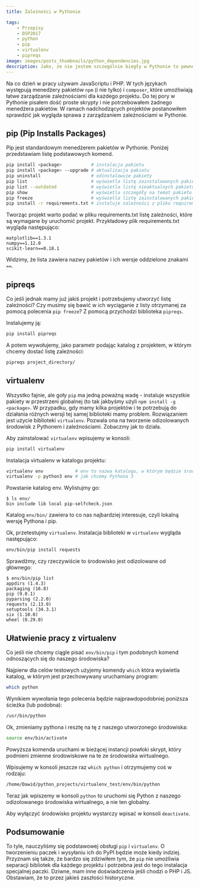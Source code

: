 ```yaml
---
title: Zależności w Pythonie

tags:
    - Przepisy
    - DSP2017
    - python
    - pip
    - virtualenv
    - pipreqs
image: images/posts_thumbnails/python_dependencies.jpg
description: Jako, że nie jestem szczególnie biegły w Pythonie to pewne rzeczy są dla mnie nowością. Tym razem wpis o tym jak wyglądają zależności w Pythonie w porównaniu do innych języków, które znam.
---
```

Na co dzień w pracy używam JavaScriptu i PHP. W tych językach występują menedżery pakietów `npm` (i nie tylko) i `composer`, które umożliwiają łatwe zarządzanie zależnościami dla każdego projektu. Do tej pory w Pythonie pisałem dość proste skrypty i nie potrzebowałem żadnego menedżera pakietów. W ramach nadchodzących projektów postanowiłem sprawdzić jak wygląda sprawa z zarządzaniem zależnościami w Pythonie.

<!-- truncate -->

## pip (Pip Installs Packages)

Pip jest standardowym menedżerem pakietów w Pythonie. Poniżej przedstawiam listę podstawowych komend.

```bash
pip install <package>           # instalacja pakietu
pip install <package> --upgrade # aktualizacja pakietu
pip uninstall                   # odinstalowuje pakiety
pip list                        # wyświetla listę zainstalowanych pakietów
pip list --outdated             # wyświetla listę nieaktualnych pakietów
pip show                        # wyświetla szczegóły na temat pakietu
pip freeze                      # wyświetla listę zainstalowanych pakietów w formacie plików requirements.txt
pip install -r requirements.txt # instaluje zależności z pliku requirements.txt
```

Tworząc projekt warto podać w pliku requirements.txt listę zależności, które są wymagane by uruchomić projekt. Przykładowy plik requirements.txt wygląda następująco:

```
matplotlib==1.3.1
numpy==1.12.0
scikit-learn==0.18.1
```

Widzimy, że lista zawiera nazwy pakietów i ich wersje oddzielone znakami `==`.

## pipreqs

Co jeśli jednak mamy już jakiś projekt i potrzebujemy utworzyć listę zależności? Czy musimy się bawić w ich wyciąganie z listy otrzymanej za pomocą polecenia `pip freeze`? Z pomocą przychodzi biblioteka `pipreqs`.

Instalujemy ją:

```bash
pip install pipreqs
```

A potem wywołujemy, jako parametr podając katalog z projektem, w którym chcemy dostać listę zależności:

```bash
pipreqs project_directory/
```

## virtualenv

Wszystko fajnie, ale goły `pip` ma jedną poważną wadę - instaluje wszystkie pakiety w przestrzeni globalnej (to tak jakbyśmy użyli `npm install -g <package>`. W przypadku, gdy mamy kilka projektów i te potrzebują do działania różnych wersji tej samej biblioteki mamy problem. Rozwiązaniem jest użycie biblioteki `virtualenv`. Pozwala ona na tworzenie odizolowanych środowisk z Pythonem i zależnościami. Zobaczmy jak to działa.

Aby zainstalować `virtualenv` wpisujemy w konsoli:

```bash
pip install virtualenv
```

Instalacja virtualenv w katalogu projektu:

```bash
virtualenv env            # env to nazwa katalogu, w którym będzie środowisko
virtualenv -p python3 env # jak chcemy Pythona 3
```

Powstanie katalog env. Wylistujmy go:

```shell-session
$ ls env/
bin include lib local pip-selfcheck.json
```

Katalog `env/bin/` zawiera to co nas najbardziej interesuje, czyli lokalną wersję Pythona i pip.

Ok, przetestujmy `virtualenv`. Instalacja biblioteki w `virtualenv` wygląda następująco:

```bash
env/bin/pip install requests
```

Sprawdźmy, czy rzeczywiście to środowisko jest odizolowane od głównego:

```shell-session
$ env/bin/pip list
appdirs (1.4.3)
packaging (16.8)
pip (9.0.1)
pyparsing (2.2.0)
requests (2.13.0)
setuptools (34.3.1)
six (1.10.0)
wheel (0.29.0)
```

## Ułatwienie pracy z virtualenv

Co jeśli nie chcemy ciągle pisać `env/bin/pip` i tym podobnych komend odnoszących się do naszego środowiska?

Najpierw dla celów testowych użyjemy komendy `which` która wyświetla katalog, w którym jest przechowywany uruchamiany program:

```bash
which python
```

Wynikiem wywołania tego polecenia będzie najprawdopodobniej poniższa ścieżka (lub podobna):

```bash
/usr/bin/python
```

Ok, zmieniamy pythona i resztę na tę z naszego utworzonego środowiska:

```bash
source env/bin/activate
```

Powyższa komenda uruchami w bieżącej instancji powłoki skrypt, który podmieni zmienne środowiskowe na te ze środowiska wirtualnego.

Wpisujemy w konsoli jeszcze raz `which python` i otrzymujemy coś w rodzaju:

```bash
/home/Dawid/python_projects/virtualenv_test/env/bin/python
```

Teraz jak wpiszemy w konsoli `python` to uruchomi się Python z naszego odizolowanego środowiska wirtualnego, a nie ten globalny.

Aby wyłączyć środowisko projektu wystarczy wpisać w konsoli `deactivate`.

## Podsumowanie

To tyle, nauczyliśmy się podstawowej obsługi `pip` i `virtualenv`. O tworzenieniu paczek i wysyłaniu ich do PyPI będzie może kiedy indziej. Przyznam się także, że bardzo się zdziwiłem tym, że `pip` nie umożliwia separacji bibliotek dla każdego projektu i potrzebna jest do tego instalacja specjalnej paczki. Dziwne, mam inne doświadczenia jeśli chodzi o PHP i JS. Obstawiam, że to przez jakieś zaszłości historyczne.
